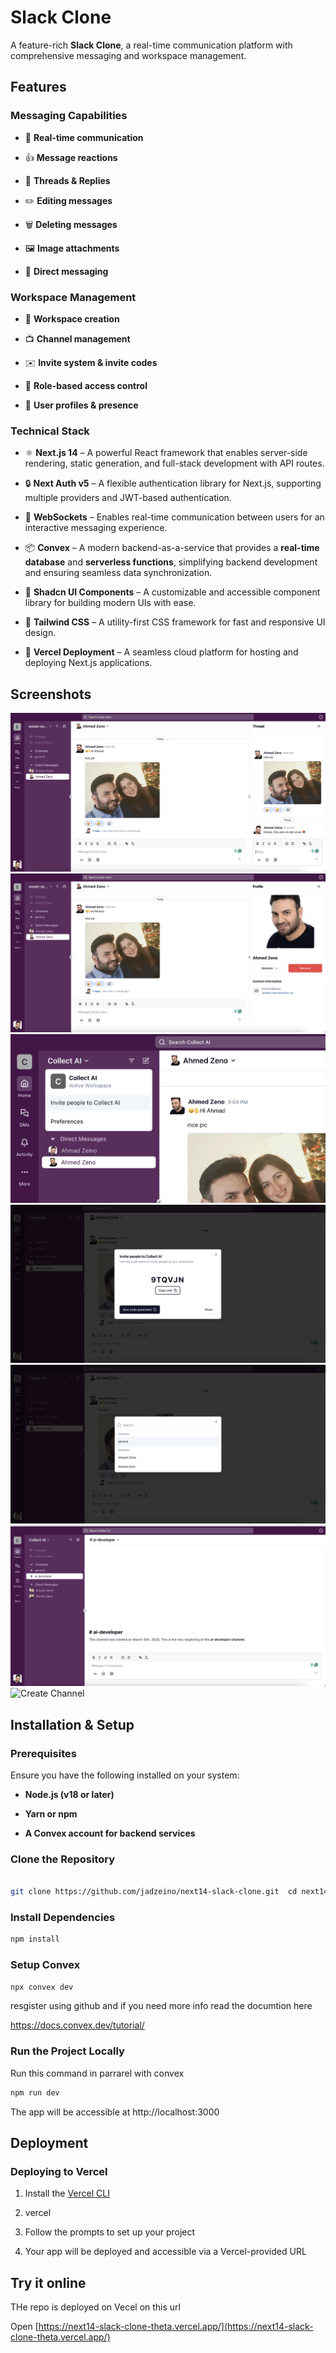 Slack Clone
===========

A feature-rich **Slack Clone**, a real-time communication platform with comprehensive messaging and workspace management.

Features
--------

### Messaging Capabilities

*   📡 **Real-time communication**
    
*   👍 **Message reactions**
    
*   🧵 **Threads & Replies**
    
*   ✏️ **Editing messages**
    
*   🗑️ **Deleting messages**
    
*   🖼️ **Image attachments**
    
*   💬 **Direct messaging**
    

### Workspace Management

*   🏢 **Workspace creation**
    
*   📺 **Channel management**
    
*   ✉️ **Invite system & invite codes**
    
*   🔐 **Role-based access control**
    
*   👥 **User profiles & presence**
    

### Technical Stack

*   ⚛️ **Next.js 14** – A powerful React framework that enables server-side rendering, static generation, and full-stack development with API routes.
    
*   🔒 **Next Auth v5** – A flexible authentication library for Next.js, supporting multiple providers and JWT-based authentication.
    
*   📡 **WebSockets** – Enables real-time communication between users for an interactive messaging experience.
    
*   📦 **Convex** – A modern backend-as-a-service that provides a **real-time database** and **serverless functions**, simplifying backend development and ensuring seamless data synchronization.
    
*   🎨 **Shadcn UI Components** – A customizable and accessible component library for building modern UIs with ease.
    
*   🎨 **Tailwind CSS** – A utility-first CSS framework for fast and responsive UI design.
    
*   🚀 **Vercel Deployment** – A seamless cloud platform for hosting and deploying Next.js applications.
    

Screenshots
-----------
![Thread](/assets/Screenshot1.png)
![Profile](/assets/Screenshot2.png)
![Invite To Workspace](/assets/Screenshot3.png)
![Invite To Workspace](/assets/Screenshot4.png)
![Invite To Join](/assets/Screenshot5.png)
![Search](/assets/Screenshot6.png)
![Create Channel](/assets/Screenshot7.png)


Installation & Setup
--------------------

### Prerequisites

Ensure you have the following installed on your system:

*   **Node.js (v18 or later)**
    
*   **Yarn or npm**
    
*   **A Convex account for backend services**
    

### Clone the Repository

```bash

git clone https://github.com/jadzeino/next14-slack-clone.git  cd next14-slack-clone
```

### Install Dependencies

```bash
npm install
```

### Setup Convex

```bash
npx convex dev
```
resgister using github and if you need more info read the documtion here

https://docs.convex.dev/tutorial/

### Run the Project Locally

Run this command in parrarel with convex 

```bash
npm run dev
```

The app will be accessible at http://localhost:3000

Deployment
----------

### Deploying to Vercel

1.  Install the [Vercel CLI](https://vercel.com/docs/cli)
    
2.  vercel
    
3.  Follow the prompts to set up your project
    
4.  Your app will be deployed and accessible via a Vercel-provided URL
    

## Try it online

THe repo is deployed on Vecel on this url

Open [https://next14-slack-clone-theta.vercel.app/](https://next14-slack-clone-theta.vercel.app/)